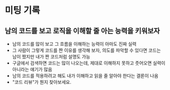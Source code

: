 # 미팅 기록

## 남의 코드를 보고 로직을 이해할 줄 아는 능력을 키워보자

- 남의 코드를 많이 보고 그 흐름을 이해하는 능력이 아마도 진짜 실력
- 그 사람이 그렇게 코드를 짠 이유를 생각해 보자, 의도를 파악할 수 있다면 코드는 남이 짰지만 내가 짠 코드처럼 설명도 가능
- 구글에서 검색하면 코드는 많이 나오는데, 제대로 이해하지 못하고 줏어오면 실력이 아니라는 얘기가 많음
- 남의 코드를 적용하려고 해도 내가 이해하고 읽을 줄 알아야 한다는 결론이 나옴
- "코드 리뷰"가 뭔지 찾아보세요.
